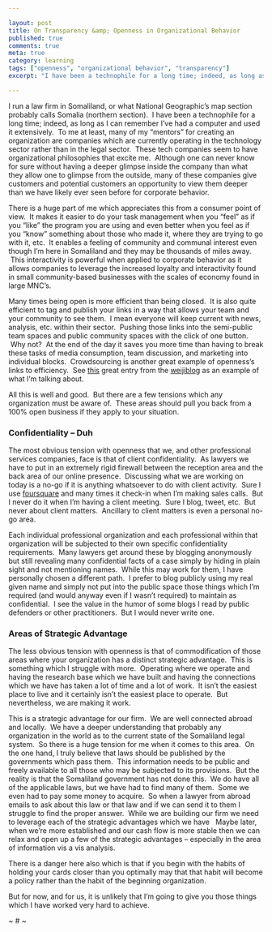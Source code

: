 ```yaml
---

layout: post
title: On Transparency &amp; Openness in Organizational Behavior
published: true
comments: true
meta: true
category: learning
tags: ["openness", "organizational behavior", "transparency"]
excerpt: "I have been a technophile for a long time; indeed, as long as I can remember I've had a computer and used it extensively.  Many of my 'mentors' for creating an organization are companies which are currently operating in the technology sector rather than in the legal sector, because being open is more efficient than being closed.  Openness is well and good, but there are a few tensions which any organization must navigate in this area."

---
```



I run a law firm in Somaliland, or what National Geographic’s map section probably calls Somalia (northern section).  I have been a technophile for a long time; indeed, as long as I can remember I’ve had a computer and used it extensively.  To me at least, many of my “mentors” for creating an organization are companies which are currently operating in the technology sector rather than in the legal sector.  These tech companies seem to have organizational philosophies that excite me.  Although one can never know for sure without having a deeper glimpse inside the company than what they allow one to glimpse from the outside, many of these companies give customers and potential customers an opportunity to view them deeper than we have likely ever seen before for corporate behavior.


There is a huge part of me which appreciates this from a consumer point of view.  It makes it easier to do your task management when you “feel” as if you “like” the program you are using and even better when you feel as if you “know” something about those who made it, where they are trying to go with it, etc.  It enables a feeling of community and communal interest even though I’m here in Somaliland and they may be thousands of miles away.  This interactivity is powerful when applied to corporate behavior as it allows companies to leverage the increased loyalty and interactivity found in small community-based businesses with the scales of economy found in large MNC’s.

Many times being open is more efficient than being closed.  It is also quite efficient to tag and publish your links in a way that allows your team and your community to see them.  I mean everyone will keep current with news, analysis, etc. within their sector.  Pushing those links into the semi-public team spaces and public community spaces with the click of one button.  Why not?  At the end of the day it saves you more time than having to break these tasks of media consumption, team discussion, and marketing into individual blocks.  Crowdsourcing is another great example of openness’s links to efficiency.  See [this][2] great entry from the [weijiblog][3] as an example of what I’m talking about.

 [2]: http://weijiblog.com/2010/10/62-diaspora-and-kickstarter/
 [3]: http://weijiblog.com/

All this is well and good.  But there are a few tensions which any organization must be aware of.  These areas should pull you back from a 100% open business if they apply to your situation.

### Confidentiality – Duh

The most obvious tension with openness that we, and other professional services companies, face is that of client confidentiality.  As lawyers we have to put in an extremely rigid firewall between the reception area and the back area of our online presence.  Discussing what we are working on today is a no-go if it is anything whatsoever to do with client activity.  Sure I use [foursquare][4] and many times it check-in when I’m making sales calls.  But I never do it when I’m having a client meeting.  Sure I blog, tweet, etc.  But never about client matters.  Ancillary to client matters is even a personal no-go area.

 [4]: http://foursquare.com/compleatang

Each individual professional organization and each professional within that organization will be subjected to their own specific confidentiality requirements.  Many lawyers get around these by blogging anonymously but still revealing many confidential facts of a case simply by hiding in plain sight and not mentioning names.  While this may work for them, I have personally chosen a different path.  I prefer to blog publicly using my real given name and simply not put into the public space those things which I’m required (and would anyway even if I wasn’t required) to maintain as confidential.  I see the value in the humor of some blogs I read by public defenders or other practitioners.  But I would never write one.

### Areas of Strategic Advantage

The less obvious tension with openness is that of commodification of those areas where your organization has a distinct strategic advantage.  This is something which I struggle with more.  Operating where we operate and having the research base which we have built and having the connections which we have has taken a lot of time and a lot of work.  It isn’t the easiest place to live and it certainly isn’t the easiest place to operate.  But nevertheless, we are making it work.

This is a strategic advantage for our firm.  We are well connected abroad and locally.  We have a deeper understanding that probably any organization in the world as to the current state of the Somaliland legal system.  So there is a huge tension for me when it comes to this area.  On the one hand, I truly believe that laws should be published by the governments which pass them.  This information needs to be public and freely available to all those who may be subjected to its provisions.  But the reality is that the Somaliland government has not done this.  We do have all of the applicable laws, but we have had to find many of them.  Some we even had to pay some money to acquire.  So when a lawyer from abroad emails to ask about this law or that law and if we can send it to them I struggle to find the proper answer.  While we are building our firm we need to leverage each of the strategic advantages which we have   Maybe later, when we’re more established and our cash flow is more stable then we can relax and open up a few of the strategic advantages – especially in the area of information vis a vis analysis.

There is a danger here also which is that if you begin with the habits of holding your cards closer than you optimally may that that habit will become a policy rather than the habit of the beginning organization.

But for now, and for us, it is unlikely that I’m going to give you those things which I have worked very hard to achieve.

~ # ~